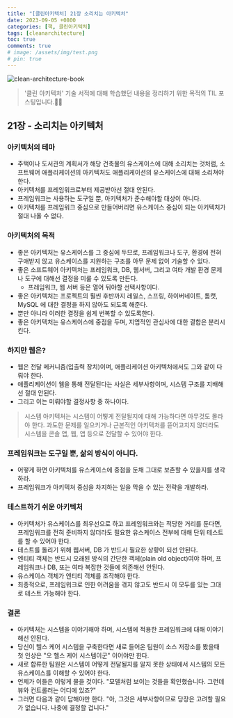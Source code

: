 ```yaml
---
title: "[클린아키텍처] 21장 소리치는 아키텍처"
date: 2023-09-05 +0800
categories: [책, 클린아키텍처]
tags: [cleanarchitecture]
toc: true
comments: true
# image: /assets/img/test.png
# pin: true
---
```


![clean-architecture-book](https://github.com/jeonyoungho/jeonyoungho.github.io/assets/44339530/5d90a988-4e1c-4f9c-b36b-28755aef9fff)

> '클린 아키텍처' 기술 서적에 대해 학습했던 내용을 정리하기 위한 목적의 TIL 포스팅입니다.🙆‍♂️

## 21장 - 소리치는 아키텍처

### 아키텍처의 테마
- 주택이나 도서관의 계획서가 해당 건축물의 유스케이스에 대해 소리치는 것처럼, 소프트웨어 애플리케이션의 아키텍처도 애플리케이션의 유스케이스에 대해 소리쳐야 한다.
- 아키텍처를 프레임워크로부터 제공받아선 절대 안된다.
- 프레임워크는 사용하는 도구일 뿐, 아키텍처가 준수해야할 대상이 아니다.
- 아키텍처를 프레임워크 중심으로 만들어버리면 유스케이스 중심이 되는 아키텍처가 절대 나올 수 없다.

### 아키텍처의 목적
- 좋은 아키텍처는 유스케이스를 그 중심에 두므로, 프레임워크나 도구, 환경에 전혀 구애받지 않고 유스케이스를 지원하는 구조를 아무 문제 없이 기술할 수 있다.
- 좋은 소프트웨어 아키텍처는 프레임워크, DB, 웹서버, 그리고 여타 개발 환경 문제나 도구에 대해선 결정을 미룰 수 있도록 만든다.
  - 프레임워크, 웹 서버 등은 열어 둬야할 선택사항이다.
- 좋은 아키텍처는 프로젝트의 훨씬 후반까지 레일스, 스프링, 하이버네이트, 톰캣, MySQL 에 대한 결정을 하지 않아도 되도록 해준다.
- 뿐만 아니라 이러한 결정을 쉽게 번복할 수 있도록한다.
- 좋은 아키텍처는 유스케이스에 중점을 두며, 지엽적인 관심사에 대한 결합은 분리시킨다.

### 하지만 웹은?
- 웹은 전달 메커니즘(입출력 장치)이며, 애플리케이션 아키텍처에서도 그와 같이 다뤄야 한다.
- 애플리케이션이 웹을 통해 전달된다는 사실은 세부사항이며, 시스템 구조를 지배해선 절대 안된다.
- 그리고 이는 미뤄야할 결정사항 중 하나이다.

> 시스템 아키텍처는 시스템이 어떻게 전달될지에 대해 가능하다면 아무것도 몰라야 한다. 과도한 문제를 일으키거나 근본적인 아키텍처를 뜯어고치지 않더라도 시스템을 콘솔 앱, 웹, 앱 등으로 전달할 수 있어야 한다.

### 프레임워크는 도구일 뿐, 삶의 방식이 아니다.
- 어떻게 하면 아키텍처를 유스케이스에 중점을 둔채 그대로 보존할 수 있을지를 생각하라.
- 프레임워크가 아키텍처 중심을 차지하는 일을 막을 수 있는 전략을 개발하라.

### 테스트하기 쉬운 아키텍처
- 아키텍처가 유스케이스를 최우선으로 하고 프레임워크와는 적당한 거리를 둔다면, 프레임워크를 전혀 준비하지 않더라도 필요한 유스케이스 전부에 대해 단위 테스트를 할 수 있어야 한다.
- 테스트를 돌리기 위해 웹서버, DB 가 반드시 필요한 상황이 되선 안된다.
- 엔티티 객체는 반드시 오래된 방식의 간단한 객체(plain old object)여야 하며, 프레임워크나 DB, 또는 여타 복잡한 것들에 의존해선 안된다.
- 유스케이스 객체가 엔티티 객체를 조작해야 한다.
- 최종적으로, 프레임워크로 인한 어려움을 겪지 않고도 반드시 이 모두를 있는 그대로 테스트 가능해야 한다.

### 결론
- 아키텍처는 시스템을 이야기해야 하며, 시스템에 적용한 프레임워크에 대해 이야기해선 안된다.
- 당신이 헬스 케어 시스템을 구축한다면 새로 들어온 팀원이 소스 저장소를 봤을때 첫 인상은 "오 헬스 케어 시스템이군" 이어야만 한다.
- 새로 합류한 팀원은 시스템이 어떻게 전달될지를 알지 못한 상태에서 시스템의 모든 유스케이스를 이해할 수 있어야 한다.
- 언제가 이들은 이렇게 물을 것이다. "모델처럼 보이는 것들을 확인했습니다. 그런데 뷰와 컨트롤러는 어디에 있죠?"
- 그러면 다음과 같이 답해야만 한다. "아, 그것은 세부사항이므로 당장은 고려할 필요가 없습니다. 나중에 결정할 겁니다."
